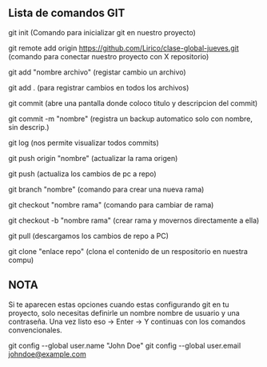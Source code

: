 
## Lista de comandos GIT

git init (Comando para inicializar git en nuestro proyecto)

git remote add origin https://github.com/Lirico/clase-global-jueves.git
(comando para conectar nuestro proyecto con X repositorio)

git add "nombre archivo" (registar cambio un archivo)

git add . (para registrar cambios en todos los archivos)

git commit (abre una pantalla donde coloco titulo y descripcion del commit)

git commit -m "nombre" (registra un backup automatico solo con nombre, sin descrip.)

git log (nos permite visualizar todos commits)

git push origin "nombre" (actualizar la rama origen)

git push (actualiza los cambios de pc a repo)

git branch "nombre" (comando para crear una nueva rama)

git checkout "nombre rama" (comando para cambiar de rama)

git checkout -b "nombre rama" (crear rama y movernos directamente a ella)

git pull (descargamos los cambios de repo a PC)

git clone "enlace repo" (clona el contenido de un respositorio en nuestra compu)


## NOTA

Si te aparecen estas opciones cuando estas configurando git en tu proyecto, solo necesitas
definirle un nombre nombre de usuario y una contraseña. Una vez listo eso -> Enter -> Y continuas 
con los comandos convencionales.

git config --global user.name "John Doe"
git config --global user.email johndoe@example.com